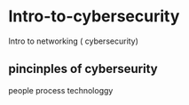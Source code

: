 # Intro-to-cybersecurity
Intro to networking ( cybersecurity)

## pincinples of cyberseurity
people
process
technologgy
